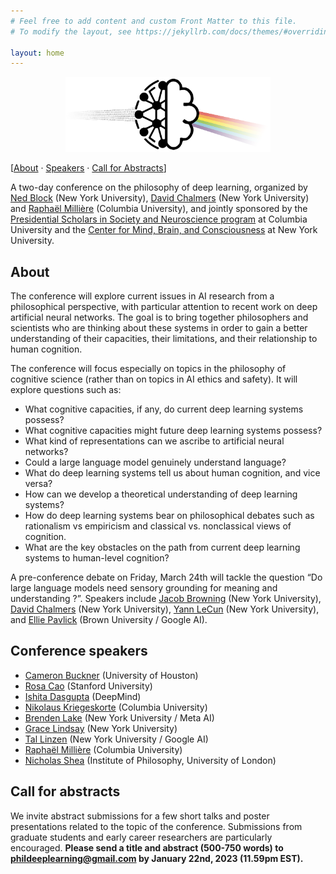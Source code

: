 ```yaml
---
# Feel free to add content and custom Front Matter to this file.
# To modify the layout, see https://jekyllrb.com/docs/themes/#overriding-theme-defaults

layout: home
---
```


<script src="https://kit.fontawesome.com/74942b0a11.js" crossorigin="anonymous"></script>

<p style="text-align:center;"><img width="65%" src="logo.png" alt="Logo" loading="lazy"></p>

[[About](#about) · [Speakers](#conference-speakers) · [Call for Abstracts](#call-for-abstracts)]

A two-day conference on the philosophy of deep learning, organized by [Ned Block](https://www.nedblock.us/) (New York University), [David Chalmers](https://consc.net/) (New York University) and [Raphaël Millière](https://raphaelmilliere.com) (Columbia University), and jointly sponsored by the [Presidential Scholars in Society and Neuroscience program](https://scienceandsociety.columbia.edu/content/presidential-scholars-society-and-neuroscience) at Columbia University and the [Center for Mind, Brain, and Consciousness](https://wp.nyu.edu/consciousness/) at New York University.

## About

The conference will explore current issues in AI research from a philosophical perspective, with particular attention to recent work on deep artificial neural networks. The goal is to bring together philosophers and scientists who are thinking about these systems in order to gain a better understanding of their capacities, their limitations, and their relationship to human cognition.

The conference will focus especially on topics in the philosophy of cognitive science (rather than on topics in AI ethics and safety).  It will explore questions such as:

- What cognitive capacities, if any, do current deep learning systems possess?
- What cognitive capacities might future deep learning systems possess?
- What kind of representations can we ascribe to artificial neural networks?
- Could a large language model genuinely understand language?
- What do deep learning systems tell us about human cognition, and vice versa?
- How can we develop a theoretical understanding of deep learning systems?
- How do deep learning systems bear on philosophical debates such as rationalism vs empiricism and classical vs. nonclassical views of cognition.
- What are the key obstacles on the path from current deep learning systems to human-level cognition?

A pre-conference debate on Friday, March 24th will tackle the question “Do large language models need sensory grounding for meaning and understanding ?”.  Speakers include [Jacob Browning](https://www.berggruen.org/people/jacob-browning/) (New York University), [David Chalmers](https://consc.net/) (New York University), [Yann LeCun](https://engineering.nyu.edu/faculty/yann-lecun) (New York University), and [Ellie Pavlick](https://cs.brown.edu/people/epavlick/) (Brown University / Google AI).

## Conference speakers

- [Cameron Buckner](http://cameronbuckner.net/) (University of Houston) 
- [Rosa Cao](https://sites.google.com/site/luosha/home) (Stanford University) 
- [Ishita Dasgupta](https://ishita-dg.github.io/) (DeepMind) 
- [Nikolaus Kriegeskorte](https://zuckermaninstitute.columbia.edu/nikolaus-kriegeskorte-phd) (Columbia University) 
- [Brenden Lake](https://cims.nyu.edu/~brenden/) (New York University / Meta AI)
- [Grace Lindsay](https://gracewlindsay.com/) (New York University) 
- [Tal Linzen](https://tallinzen.net/) (New York University / Google AI)
- [Raphaël Millière](https://www.raphaelmilliere.com/) (Columbia University) 
- [Nicholas Shea](https://www.nicholasshea.co.uk/) (Institute of Philosophy, University of London) 

## Call for abstracts

We invite abstract submissions for a few short talks and poster presentations related to the topic of the conference. Submissions from graduate students and early career researchers are particularly encouraged. **Please send a title and abstract (500-750 words) to [phildeeplearning@gmail.com](mailto:phildeeplearning@gmail.com) by January 22nd, 2023 (11.59pm EST).**

